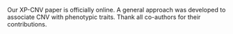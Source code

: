 ---
---
Our XP-CNV paper is officially online. A general approach was developed to associate CNV with phenotypic traits. Thank all co-authors for their contributions.